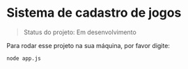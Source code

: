 <h1>Sistema de cadastro de jogos</h1>

>Status do projeto: Em desenvolvimento

Para rodar esse projeto na sua máquina, por favor digite: 

```
node app.js
```
